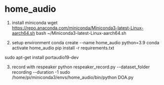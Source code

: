 # home_audio

1. install miniconda
wget https://repo.anaconda.com/miniconda/Miniconda3-latest-Linux-aarch64.sh
bash ~/Miniconda3-latest-Linux-aarch64.sh

2. setup environment
conda create --name home_audio python=3.9
conda activate home_audio
pip install -r requirements.txt

sudo apt-get install portaudio19-dev

3. record with respeaker
python respeaker_record.py --dataset_folder recording --duration -1
sudo /home/pi/miniconda3/envs/home_audio/bin/python DOA.py
